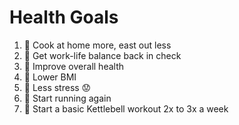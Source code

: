 # Health Goals

1. :stew: Cook at home more, east out less
1. :hospital: Get work-life balance back in check
1. :hospital: Improve overall health
1. :hospital: Lower BMI
1. :hospital: Less stress :worried:
1. :running: Start running again
1. :muscle: Start a basic Kettlebell workout 2x to 3x a week
